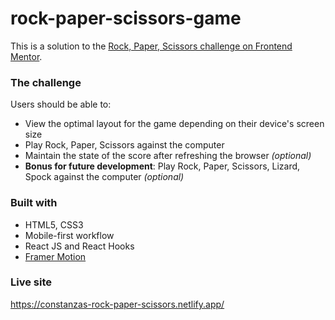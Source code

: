 # rock-paper-scissors-game
This is a solution to the [Rock, Paper, Scissors challenge on Frontend Mentor](https://www.frontendmentor.io/challenges/rock-paper-scissors-game-pTgwgvgH).

### The challenge

Users should be able to:

- View the optimal layout for the game depending on their device's screen size
- Play Rock, Paper, Scissors against the computer
- Maintain the state of the score after refreshing the browser _(optional)_
- **Bonus for future development**: Play Rock, Paper, Scissors, Lizard, Spock against the computer _(optional)_

### Built with
- HTML5, CSS3
- Mobile-first workflow
- React JS and React Hooks
- [Framer Motion](https://www.framer.com/motion/)

### Live site
https://constanzas-rock-paper-scissors.netlify.app/
